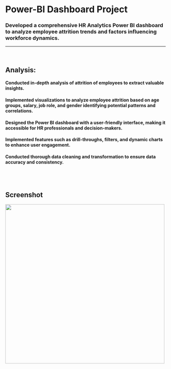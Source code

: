 # Power-BI Dashboard Project
### Developed a comprehensive HR Analytics Power BI dashboard to analyze employee attrition trends and factors influencing workforce dynamics.

---
<br/>

## Analysis:
#### Conducted in-depth analysis of attrition of employees to extract valuable insights.
#### Implemented visualizations to analyze employee attrition based on age groups, salary, job role, and gender identifying potential patterns and correlations.
#### Designed the Power BI dashboard with a user-friendly interface, making it accessible for HR professionals and decision-makers.
#### Implemented features such as drill-throughs, filters, and dynamic charts to enhance user engagement.
#### Conducted thorough data cleaning and transformation to ensure data accuracy and consistency.

<br/>


<br/>

## Screenshot


<p float="left">
       <img src="https://github.com/Ushanshi-Sharma/Coffee-Sales-Excel-Dashboard/assets/154740255/93024e5a-558e-4345-bbe3-514909380260.jpg" height="500"  />
   
</p>
